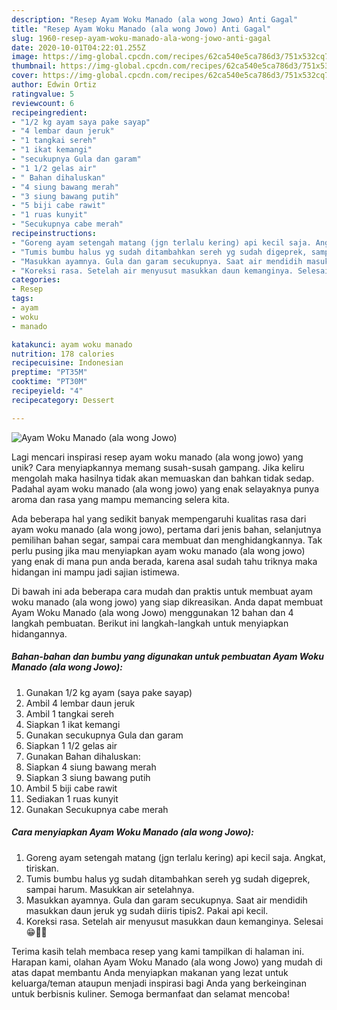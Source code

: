 ```yaml
---
description: "Resep Ayam Woku Manado (ala wong Jowo) Anti Gagal"
title: "Resep Ayam Woku Manado (ala wong Jowo) Anti Gagal"
slug: 1960-resep-ayam-woku-manado-ala-wong-jowo-anti-gagal
date: 2020-10-01T04:22:01.255Z
image: https://img-global.cpcdn.com/recipes/62ca540e5ca786d3/751x532cq70/ayam-woku-manado-ala-wong-jowo-foto-resep-utama.jpg
thumbnail: https://img-global.cpcdn.com/recipes/62ca540e5ca786d3/751x532cq70/ayam-woku-manado-ala-wong-jowo-foto-resep-utama.jpg
cover: https://img-global.cpcdn.com/recipes/62ca540e5ca786d3/751x532cq70/ayam-woku-manado-ala-wong-jowo-foto-resep-utama.jpg
author: Edwin Ortiz
ratingvalue: 5
reviewcount: 6
recipeingredient:
- "1/2 kg ayam saya pake sayap"
- "4 lembar daun jeruk"
- "1 tangkai sereh"
- "1 ikat kemangi"
- "secukupnya Gula dan garam"
- "1 1/2 gelas air"
- " Bahan dihaluskan"
- "4 siung bawang merah"
- "3 siung bawang putih"
- "5 biji cabe rawit"
- "1 ruas kunyit"
- "Secukupnya cabe merah"
recipeinstructions:
- "Goreng ayam setengah matang (jgn terlalu kering) api kecil saja. Angkat, tiriskan."
- "Tumis bumbu halus yg sudah ditambahkan sereh yg sudah digeprek, sampai harum. Masukkan air setelahnya."
- "Masukkan ayamnya. Gula dan garam secukupnya. Saat air mendidih masukkan daun jeruk yg sudah diiris tipis2. Pakai api kecil."
- "Koreksi rasa. Setelah air menyusut masukkan daun kemanginya. Selesai 😁🙏🏻"
categories:
- Resep
tags:
- ayam
- woku
- manado

katakunci: ayam woku manado 
nutrition: 178 calories
recipecuisine: Indonesian
preptime: "PT35M"
cooktime: "PT30M"
recipeyield: "4"
recipecategory: Dessert

---
```



![Ayam Woku Manado (ala wong Jowo)](https://img-global.cpcdn.com/recipes/62ca540e5ca786d3/751x532cq70/ayam-woku-manado-ala-wong-jowo-foto-resep-utama.jpg)

Lagi mencari inspirasi resep ayam woku manado (ala wong jowo) yang unik? Cara menyiapkannya memang susah-susah gampang. Jika keliru mengolah maka hasilnya tidak akan memuaskan dan bahkan tidak sedap. Padahal ayam woku manado (ala wong jowo) yang enak selayaknya punya aroma dan rasa yang mampu memancing selera kita.

Ada beberapa hal yang sedikit banyak mempengaruhi kualitas rasa dari ayam woku manado (ala wong jowo), pertama dari jenis bahan, selanjutnya pemilihan bahan segar, sampai cara membuat dan menghidangkannya. Tak perlu pusing jika mau menyiapkan ayam woku manado (ala wong jowo) yang enak di mana pun anda berada, karena asal sudah tahu triknya maka hidangan ini mampu jadi sajian istimewa.




Di bawah ini ada beberapa cara mudah dan praktis untuk membuat ayam woku manado (ala wong jowo) yang siap dikreasikan. Anda dapat membuat Ayam Woku Manado (ala wong Jowo) menggunakan 12 bahan dan 4 langkah pembuatan. Berikut ini langkah-langkah untuk menyiapkan hidangannya.

<!--inarticleads1-->

##### Bahan-bahan dan bumbu yang digunakan untuk pembuatan Ayam Woku Manado (ala wong Jowo):

1. Gunakan 1/2 kg ayam (saya pake sayap)
1. Ambil 4 lembar daun jeruk
1. Ambil 1 tangkai sereh
1. Siapkan 1 ikat kemangi
1. Gunakan secukupnya Gula dan garam
1. Siapkan 1 1/2 gelas air
1. Gunakan  Bahan dihaluskan:
1. Siapkan 4 siung bawang merah
1. Siapkan 3 siung bawang putih
1. Ambil 5 biji cabe rawit
1. Sediakan 1 ruas kunyit
1. Gunakan Secukupnya cabe merah




<!--inarticleads2-->

##### Cara menyiapkan Ayam Woku Manado (ala wong Jowo):

1. Goreng ayam setengah matang (jgn terlalu kering) api kecil saja. Angkat, tiriskan.
1. Tumis bumbu halus yg sudah ditambahkan sereh yg sudah digeprek, sampai harum. Masukkan air setelahnya.
1. Masukkan ayamnya. Gula dan garam secukupnya. Saat air mendidih masukkan daun jeruk yg sudah diiris tipis2. Pakai api kecil.
1. Koreksi rasa. Setelah air menyusut masukkan daun kemanginya. Selesai 😁🙏🏻




Terima kasih telah membaca resep yang kami tampilkan di halaman ini. Harapan kami, olahan Ayam Woku Manado (ala wong Jowo) yang mudah di atas dapat membantu Anda menyiapkan makanan yang lezat untuk keluarga/teman ataupun menjadi inspirasi bagi Anda yang berkeinginan untuk berbisnis kuliner. Semoga bermanfaat dan selamat mencoba!
